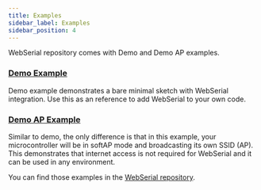 ```yaml
---
title: Examples
sidebar_label: Examples
sidebar_position: 4
---
```


WebSerial repository comes with Demo and Demo AP examples.

### [Demo Example](https://github.com/ayushsharma82/WebSerial/blob/master/examples/Demo/Demo.ino)

Demo example demonstrates a bare minimal sketch with WebSerial integration. Use this as an reference to add WebSerial to your own code.

### [Demo AP Example](https://github.com/ayushsharma82/WebSerial/blob/master/examples/Demo_AP/Demo_AP.ino)

Similar to demo, the only difference is that in this example, your microcontroller will be in softAP mode and broadcasting its own SSID (AP). This demonstrates that internet access is not required for WebSerial and it can be used in any environment.


You can find those examples in the [WebSerial repository](https://github.com/ayushsharma82/WebSerial/tree/master/examples).
